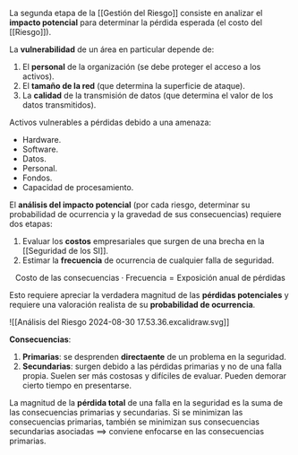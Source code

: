 La segunda etapa de la [[Gestión del Riesgo]] consiste en analizar el **impacto potencial** para determinar la pérdida esperada (el costo del [[Riesgo]]).

La **vulnerabilidad** de un área en particular depende de:

1. El **personal** de la organización (se debe proteger el acceso a los activos).
2. El **tamaño de la red** (que determina la superficie de ataque).
3. La **calidad** de la transmisión de datos (que determina el valor de los datos transmitidos).

Activos vulnerables a pérdidas debido a una amenaza:

- Hardware.
- Software.
- Datos.
- Personal.
- Fondos.
- Capacidad de procesamiento.

El **análisis del impacto potencial** (por cada riesgo, determinar su probabilidad de ocurrencia y la gravedad de sus consecuencias) requiere dos etapas:

1. Evaluar los **costos** empresariales que surgen de una brecha en la [[Seguridad de los SI]].
2. Estimar la **frecuencia** de ocurrencia de cualquier falla de seguridad.

$$
\text{Costo de las consecuencias} \cdot \text{Frecuencia} = \text{Exposición anual de pérdidas}
$$

Esto requiere apreciar la verdadera magnitud de las **pérdidas potenciales** y requiere una valoración realista de su **probabilidad de ocurrencia**.

![[Análisis del Riesgo 2024-08-30 17.53.36.excalidraw.svg]]

**Consecuencias**:

1. **Primarias**: se desprenden **directaente** de un problema en la seguridad.
2. **Secundarias**: surgen debido a las pérdidas primarias y no de una falla propia. Suelen ser más costosas y difíciles de evaluar. Pueden demorar cierto tiempo en presentarse.

La magnitud de la **pérdida total** de una falla en la seguridad es la suma de las consecuencias primarias y secundarias. Si se minimizan las consecuencias primarias, también se minimizan sus consecuencias secundarias asociadas $\implies$ conviene enfocarse en las consecuencias primarias.
